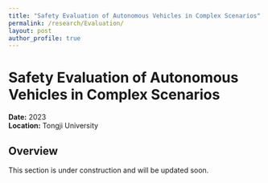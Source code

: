 ```yaml
---
title: "Safety Evaluation of Autonomous Vehicles in Complex Scenarios"
permalink: /research/Evaluation/
layout: post
author_profile: true
---
```


# Safety Evaluation of Autonomous Vehicles in Complex Scenarios

**Date:** 2023  
**Location:** Tongji University

## Overview
This section is under construction and will be updated soon.


